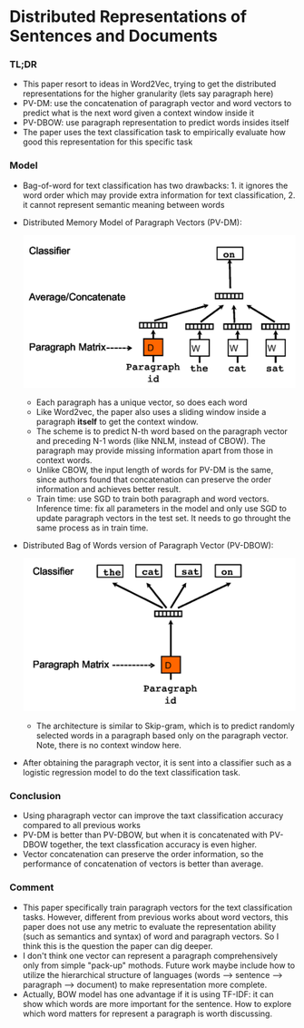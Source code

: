 # Distributed Representations of Sentences and Documents

### TL;DR

* This paper resort to ideas in Word2Vec, trying to get the distributed representations for the higher granularity (lets say paragraph here)
* PV-DM: use the concatenation of paragraph vector and  word vectors to predict what is the next word given a context window inside it
* PV-DBOW: use paragraph representation to predict words insides itself
* The paper uses the text classification task to empirically evaluate how good this representation for this specific task

### Model

* Bag-of-word for text classification has two drawbacks: 1. it ignores the word order which may provide extra information for text classification, 2. it cannot represent semantic meaning between words

* Distributed Memory Model of Paragraph Vectors (PV-DM):

  ![PV-DM](../imgs/PV-DM.png)

  * Each paragraph has a unique vector, so does each word
  * Like Word2vec, the paper also uses a sliding window inside a paragraph **itself** to get the context window. 
  * The scheme is to predict N-th word based on the paragraph vector and preceding N-1 words (like NNLM, instead of CBOW). The paragraph may provide missing information apart from those in context words.
  * Unlike CBOW, the input length of words for PV-DM is the same, since authors found that concatenation can preserve the order information and achieves better result. 
  * Train time: use SGD to train both paragraph and word vectors. Inference time: fix all parameters in the model and only use SGD to update paragraph vectors in the test set. It needs to go throught the same process as in train time. 

* Distributed Bag of Words version of Paragraph Vector (PV-DBOW):

  ![PV-DBOW](../imgs/PV-DBOW.png)

  * The architecture is similar to Skip-gram, which is to predict randomly selected words in a paragraph based only on the paragraph vector. Note, there is no context window here.

    

* After obtaining the paragraph vector, it is sent into a classifier such as a logistic regression model to do the text classification task.

### Conclusion

* Using pharagraph vector can improve the taxt classification accuracy compared to all previous works
* PV-DM is better than PV-DBOW, but when it is concatenated with PV-DBOW together, the text classfication accuracy is even higher. 
* Vector concatenation can preserve the order information, so the performance of concatenation of vectors is better than average.

### Comment

* This paper specifically train paragraph vectors for the text classification tasks. However, different from previous works about word vectors, this paper does not use any metric to evaluate the representation ability (such as semantics and syntax) of word and paragraph vectors. So I think this is the question the paper can dig deeper.
* I don't think one vector can represent a paragraph comprehensively only from simple "pack-up" mothods. Future work maybe include how to utilize the hierarchical structure of languages (words --> sentence --> paragraph --> document) to make representation more complete. 
* Actually, BOW model has one advantage if it is using TF-IDF: it can show which words are more important for the sentence. How to explore which word matters for represent a paragraph is worth discussing. 